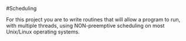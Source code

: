 #Scheduling

For this project you are to write routines that will allow a program to run, with multiple threads, using NON-preemptive scheduling on most Unix/Linux operating systems.
